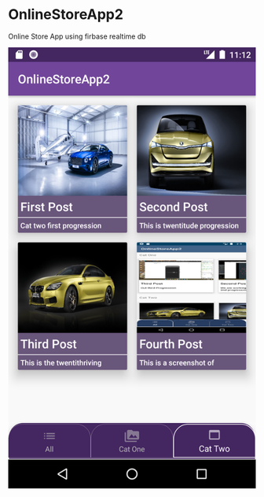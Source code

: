 # OnlineStoreApp2
Online Store App using firbase realtime db


<img src="./Screenshot_1628028052.png">
